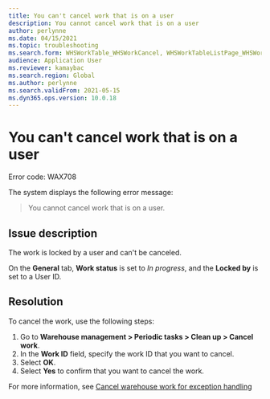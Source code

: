 ```yaml
---
title: You can't cancel work that is on a user
description: You cannot cancel work that is on a user
author: perlynne
ms.date: 04/15/2021
ms.topic: troubleshooting
ms.search.form: WHSWorkTable_WHSWorkCancel, WHSWorkTableListPage_WHSWorkCancel
audience: Application User
ms.reviewer: kamaybac
ms.search.region: Global
ms.author: perlynne
ms.search.validFrom: 2021-05-15
ms.dyn365.ops.version: 10.0.18
---
```


# You can't cancel work that is on a user

Error code: WAX708

The system displays the following error message:

> You cannot cancel work that is on a user.

## Issue description

The work is locked by a user and can't be canceled.

On the **General** tab, **Work status** is set to *In progress*, and the **Locked by** is set to a User ID.

## Resolution

To cancel the work, use the following steps:

1. Go to **Warehouse management \> Periodic tasks \> Clean up \> Cancel work**.
1. In the **Work ID** field, specify the work ID that you want to cancel.
1. Select **OK**.
1. Select **Yes** to confirm that you want to cancel the work.

For more information, see [Cancel warehouse work for exception handling](../../warehousing/cancel-warehouse-work.md)
